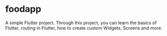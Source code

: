 # foodapp

A  simple Flutter project.
Through this project, you can learn the basics of Flutter, routing in Flutter, how to create custom Widgets, Screens and more.

